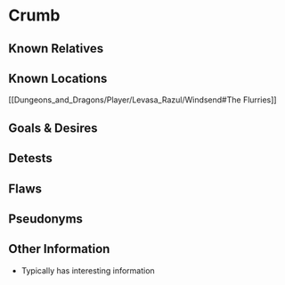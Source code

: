 # Crumb

## Known Relatives

## Known Locations
[[Dungeons_and_Dragons/Player/Levasa_Razul/Windsend#The Flurries]]
## Goals & Desires

## Detests

## Flaws

## Pseudonyms

## Other Information
- Typically has interesting information